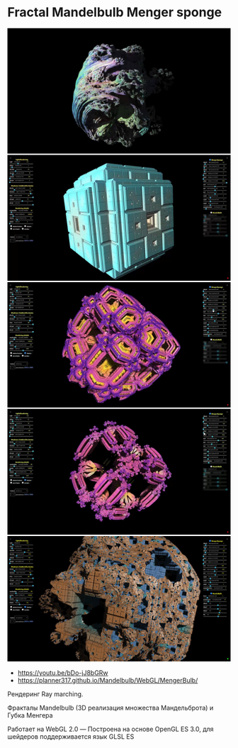 # Fractal Mandelbulb Menger sponge
![Mandelbulb](screenshot/0.jpg)
![Menger sponge](screenshot/1.jpg)
![Menger sponge](screenshot/2.jpg)
![Menger sponge](screenshot/3.jpg)
![Mandelbulb + Menger sponge](screenshot/4.jpg)

- https://youtu.be/bDo-jJ8bGRw
- https://planner317.github.io/Mandelbulb/WebGL/MengerBulb/
 
Рендеринг Ray marching.

Фракталы Mandelbulb (3D реализация множества Мандельброта) и Губка Менгера

Работает на WebGL 2.0 — Построена на основе OpenGL ES 3.0, для шейдеров поддерживается язык GLSL ES
